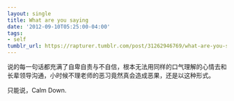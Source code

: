 ```yaml
---
layout: single
title: What are you saying
date: '2012-09-10T05:25:00-04:00'
tags:
- self
tumblr_url: https://rapturer.tumblr.com/post/31262946769/what-are-you-saying
---
```

说的每一句话都充满了自卑自责与不自信，根本无法用同样的口气理解的心情去和长辈领导沟通，小时候不理老师的恶习竟然真会造成恶果，还是以这种形式。

只能说，Calm Down.

